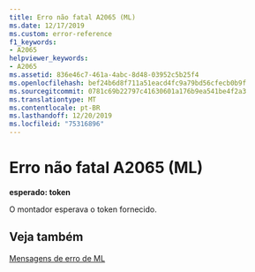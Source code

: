 ```yaml
---
title: Erro não fatal A2065 (ML)
ms.date: 12/17/2019
ms.custom: error-reference
f1_keywords:
- A2065
helpviewer_keywords:
- A2065
ms.assetid: 836e46c7-461a-4abc-8d48-03952c5b25f4
ms.openlocfilehash: bef24b6d8f711a51eacd4fc9a79bd56cfecb0b9f
ms.sourcegitcommit: 0781c69b22797c41630601a176b9ea541be4f2a3
ms.translationtype: MT
ms.contentlocale: pt-BR
ms.lasthandoff: 12/20/2019
ms.locfileid: "75316896"
---
```

# <a name="ml-nonfatal-error-a2065"></a>Erro não fatal A2065 (ML)

**esperado: token**

O montador esperava o token fornecido.

## <a name="see-also"></a>Veja também

[Mensagens de erro de ML](ml-error-messages.md)
